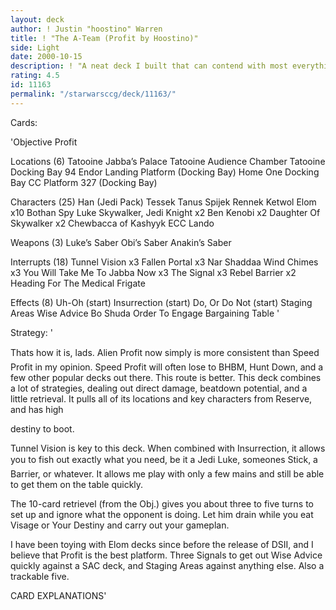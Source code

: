 ```yaml
---
layout: deck
author: ! Justin "hoostino" Warren
title: ! "The A-Team (Profit by Hoostino)"
side: Light
date: 2000-10-15
description: ! "A neat deck I built that can contend with most everything."
rating: 4.5
id: 11163
permalink: "/starwarsccg/deck/11163/"
---
```

Cards: 

'Objective
Profit

Locations (6)
Tatooine Jabba’s Palace
Tatooine Audience Chamber
Tatooine Docking Bay 94
Endor Landing Platform (Docking Bay)
Home One Docking Bay
CC Platform 327 (Docking Bay)

Characters (25)
Han (Jedi Pack)
Tessek
Tanus Spijek
Rennek
Ketwol
Elom x10
Bothan Spy
Luke Skywalker, Jedi Knight x2
Ben Kenobi x2
Daughter Of Skywalker x2
Chewbacca of Kashyyk
ECC Lando

Weapons (3)
Luke’s Saber
Obi’s Saber
Anakin’s Saber

Interrupts (18)
Tunnel Vision x3
Fallen Portal x3
Nar Shaddaa Wind Chimes x3
You Will Take Me To Jabba Now x3
The Signal x3
Rebel Barrier x2
Heading For The Medical Frigate

Effects (8)
Uh-Oh (start)
Insurrection (start)
Do, Or Do Not (start)
Staging Areas
Wise Advice
Bo Shuda
Order To Engage
Bargaining Table '

Strategy: '

 
Thats how it is, lads. Alien Profit now simply is more consistent than Speed Profit in my opinion. Speed Profit will often lose to BHBM, Hunt Down, and a few other popular decks out there. This route is better. This deck combines a lot of strategies, dealing out direct damage, beatdown potential, and a little retrieval. It pulls all of its locations and key characters from Reserve, and has high 

destiny to boot.


Tunnel Vision is key to this deck. When combined with Insurrection, it allows you to fish out exactly what you need, be it a Jedi Luke, someones Stick, a Barrier, or whatever. It allows me play with only a few mains and still be able to get them on the table quickly.


The 10-card retrievel (from the Obj.) gives you about three to five turns to set up and ignore what the opponent is doing. Let him drain while you eat Visage or Your Destiny and carry out your gameplan.


I have been toying with Elom decks since before the release of DSII, and I believe that Profit is the best platform. Three Signals to get out Wise Advice quickly against a SAC deck, and Staging Areas against anything else. Also a trackable five.


CARD EXPLANATIONS'
